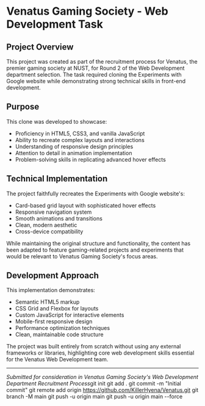 # Venatus Gaming Society - Web Development Task

## Project Overview

This project was created as part of the recruitment process for Venatus, the premier gaming society at NUST, for Round 2 of the Web Development department selection. The task required cloning the Experiments with Google website while demonstrating strong technical skills in front-end development.

## Purpose

This clone was developed to showcase:
- Proficiency in HTML5, CSS3, and vanilla JavaScript
- Ability to recreate complex layouts and interactions
- Understanding of responsive design principles
- Attention to detail in animation implementation
- Problem-solving skills in replicating advanced hover effects

## Technical Implementation

The project faithfully recreates the Experiments with Google website's:
- Card-based grid layout with sophisticated hover effects
- Responsive navigation system
- Smooth animations and transitions
- Clean, modern aesthetic
- Cross-device compatibility

While maintaining the original structure and functionality, the content has been adapted to feature gaming-related projects and experiments that would be relevant to Venatus Gaming Society's focus areas.

## Development Approach

This implementation demonstrates:
- Semantic HTML5 markup
- CSS Grid and Flexbox for layouts
- Custom JavaScript for interactive elements
- Mobile-first responsive design
- Performance optimization techniques
- Clean, maintainable code structure

The project was built entirely from scratch without using any external frameworks or libraries, highlighting core web development skills essential for the Venatus Web Development team.

--- 

*Submitted for consideration in Venatus Gaming Society's Web Development Department Recruitment Process*git init
git add .
git commit -m "Initial commit"
git remote add origin https://github.com/KillerHyena/Venatus.git
git branch -M main
git push -u origin main
git push -u origin main --force
